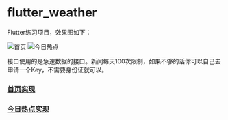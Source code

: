 # flutter_weather

Flutter练习项目，效果图如下：

![首页](https://img-blog.csdnimg.cn/20190731135413932.gif)
![今日热点](https://img-blog.csdnimg.cn/2019073113440648.gif)

接口使用的是急速数据的接口。新闻每天100次限制，如果不够的话你可以自己去申请一个Key，不需要身份证就可以。


### [首页实现](https://blog.csdn.net/sjdjdjdjahd/article/details/97916262)

### [今日热点实现](https://blog.csdn.net/sjdjdjdjahd/article/details/97955932)
